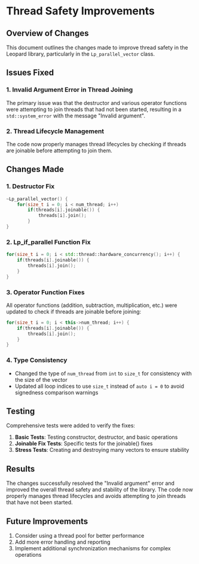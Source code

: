 # Thread Safety Improvements

## Overview of Changes

This document outlines the changes made to improve thread safety in the Leopard library, particularly in the `Lp_parallel_vector` class.

## Issues Fixed

### 1. Invalid Argument Error in Thread Joining

The primary issue was that the destructor and various operator functions were attempting to join threads that had not been started, resulting in a `std::system_error` with the message "Invalid argument".

### 2. Thread Lifecycle Management

The code now properly manages thread lifecycles by checking if threads are joinable before attempting to join them.

## Changes Made

### 1. Destructor Fix

```cpp
~Lp_parallel_vector() {
    for(size_t i = 0; i < num_thread; i++)
        if(threads[i].joinable()) {
            threads[i].join();
        }
}
```

### 2. Lp_if_parallel Function Fix

```cpp
for(size_t i = 0; i < std::thread::hardware_concurrency(); i++) {
    if(threads[i].joinable()) {
        threads[i].join();
    }
}
```

### 3. Operator Function Fixes

All operator functions (addition, subtraction, multiplication, etc.) were updated to check if threads are joinable before joining:

```cpp
for(size_t i = 0; i < this->num_thread; i++) {
    if(threads[i].joinable()) {
        threads[i].join();
    }
}
```

### 4. Type Consistency

- Changed the type of `num_thread` from `int` to `size_t` for consistency with the size of the vector
- Updated all loop indices to use `size_t` instead of `auto i = 0` to avoid signedness comparison warnings

## Testing

Comprehensive tests were added to verify the fixes:

1. **Basic Tests**: Testing constructor, destructor, and basic operations
2. **Joinable Fix Tests**: Specific tests for the joinable() fixes
3. **Stress Tests**: Creating and destroying many vectors to ensure stability

## Results

The changes successfully resolved the "Invalid argument" error and improved the overall thread safety and stability of the library. The code now properly manages thread lifecycles and avoids attempting to join threads that have not been started.

## Future Improvements

1. Consider using a thread pool for better performance
2. Add more error handling and reporting
3. Implement additional synchronization mechanisms for complex operations
